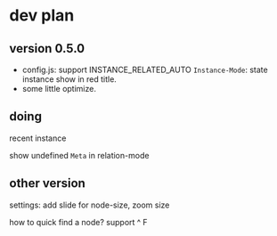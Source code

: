 # dev plan

## version 0.5.0

- config.js: support INSTANCE_RELATED_AUTO
`Instance-Mode`: state instance show in red title.
- some little optimize.
## doing

recent instance

show undefined `Meta` in relation-mode

## other version

settings: add slide for node-size, zoom size

how to quick find a node? support ^ F


